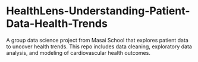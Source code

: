 # HealthLens-Understanding-Patient-Data-Health-Trends
A group data science project from Masai School that explores patient data to uncover health trends. This repo includes data cleaning, exploratory data analysis, and modeling of cardiovascular health outcomes.
